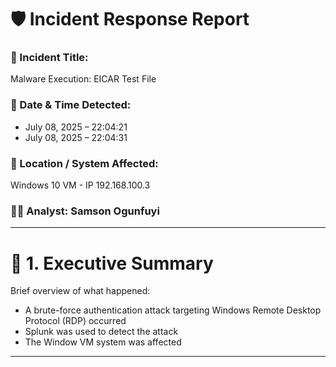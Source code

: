 # 🛡️ Incident Response Report

### 🎯 Incident Title: 
Malware Execution: EICAR Test File

### 📅 Date & Time Detected:
- July 08, 2025 – 22:04:21
- July 08, 2025 – 22:04:31

### 📍 Location / System Affected: 
Windows 10 VM - IP 192.168.100.3

### 👨‍💻 Analyst: Samson Ogunfuyi

---

# 🔎 1. Executive Summary

Brief overview of what happened:
- A brute-force authentication attack targeting Windows Remote Desktop Protocol (RDP) occurred
- Splunk was used to detect the attack
- The Window VM system was affected

---
